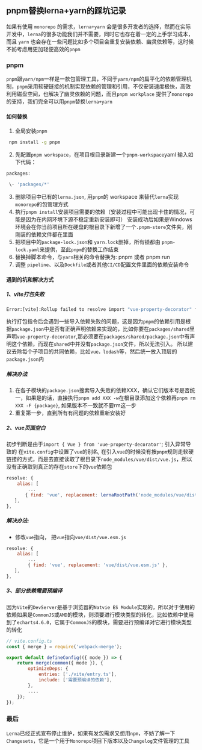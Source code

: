## pnpm替换lerna+yarn的踩坑记录

如果有使用 `monorepo` 的需求，`lerna+yarn` 会是很多开发者的选择，然而在实际开发中，`lerna`的很多功能我们并不需要，同时它也存在着一定的上手学习成本，而且 `yarn` 也会存在一些问题比如多个项目会重复安装依赖、幽灵依赖等，这时候不妨考虑用更加轻便高效的`pnpm`

### pnpm

`pnpm`跟`yarn/npm`一样是一款包管理工具，不同于`yarn/npm`的扁平化的依赖管理机制，`pnpm`采用软硬链接的机制实现依赖的管理和引用，不仅安装速度极快，高效利用磁盘空间，也解决了幽灵依赖的问题，而且`pnpm workplace` 提供了`monorepo`的支持，我们完全可以用`pnpm`替换`lerna+yarn`

#### 如何替换

1. 全局安装`pnpm`
```bash
 npm install -g pnpm    
```
2. 先配置`pnpm workspace`，在项目根目录新建一个`pnpm-workspace`yaml 输入如下代码：
```js
packages:

 \- 'packages/*'   
```
3. 删除项目中已有的`lerna.json`, 用`pnpm`的 workspace 来替代`lerna`实现`monorepo`的包管理方式
4. 执行`pnpm install`安装项目需要的依赖（安装过程中可能出现卡住的情况，可能是因为在内网环境下源不稳定重新安装即可） 安装成功后如果是Windows环境会在你当前项目所在硬盘的根目录下新增了一个`.pnpm-store`文件夹，刚刚装的依赖文件都在里面
5. 把项目中的`package-lock.json`和 `yarn.lock`删掉，所有锁都由 `pnpm-lock.yaml`来提供，至此`pnpm`的替换工作结束
6. 替换掉脚本命令，与`yarn`相关的命令替换为: pnpm <command> 或者 pnpm run <command>
7. 调整 `pipeline`、以及`Dockfile`或者其他`CI/CD`配置文件里面的依赖安装命令
#### 遇到的坑和解决方式
##### 1、vite打包失败
```bash
Error:[vite]:Rollup failed to resolve import "vue-property-decorator" from "../shared/xxx/index.ts".This is most likely unintended because it can break your application at runtime.If you do want to externalize this module explicitly add it tobuild.rollupoptions.external'
```

执行打包指令后会遇到一些导入依赖失败的问题，这是因为`pnpm`的依赖引用是根据`package.json`中是否有正确声明依赖来实现的，比如你要在`packages/shared`里声明`vue-property-decorator`,那必须要在`packages/shared/package.json`中有声明这个依赖，而现在`shared`中并没有`package.json`文件，所以无法引入。 所以建议去除每个子项目的共同依赖，比如`vue，lodash`等，然后统一放入顶层的`package.json`内
##### 解决办法
1. 在各子模块的`package.json`搜索导入失败的依赖XXX，确认它们版本号是否统一，如果是的话，直接执行`pnpm add XXX -w`在根目录添加这个依赖再`pnpm rm XXX -F {package}`, 如果版本不一致就不要rm这一步
2. 重复第一步，直到所有有问题的依赖重新安装好 

##### 2、vue页面空白

初步判断是由于`import { Vue } from 'vue-property-decorator'`; 引入异常导致的 在`vite.config`中设置了`vue`的别名, 在引入`vue`的时候没有按`pnpm`规则走软硬链接的方式，而是去直接读取了根目录下`node_modules/vue/dist/vue.js`，所以没有正确取到真正的存在`store`下的`vue`依赖包

```js
resolve: {
    alias: [
        ...
       { find: 'vue', replacement: lernaRootPath('node_modules/vue/dist/vue.js') },
   ],
},
```
##### 解决办法:
* 修改`vue`指向， 把`vue`指向`vue/dist/vue.esm.js`
```js
resolve: {
    alias: [
        ...
        { find: 'vue', replacement: 'vue/dist/vue.esm.js' },
   ],
},
```
##### 3、部分依赖需要预编译

因为`Vite`的`DevServer`是基于浏览器的`Natvie ES Module`实现的，所以对于使用的依赖如果是`CommonJS`或`AMD`的模块，则须要进行模块类型的转化，比如依赖中使用到了`echarts4.6.0`，它属于`CommonJS`的模块，需要进行预编译对它进行模块类型的转化
```js
// vite.config.ts
const { merge } = require('webpack-merge');

export default defineConfig(({ mode }) => {
    return merge(common({ mode }), {
        optimizeDeps: {
            entries: ['./vite/entry.ts'],
            include: ['需要预编译的依赖'],
        },
        ....
    });
});
```
### 最后

`Lerna`已经正式宣布停止维护，如果有发包需求又想用`npm`，不妨了解一下`Changesets`，它是一个用于`Monorepo`项目下版本以及`Changelog`文件管理的工具  

